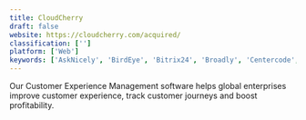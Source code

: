 ```yaml
---
title: CloudCherry
draft: false 
website: https://cloudcherry.com/acquired/
classification: ['']
platform: ['Web']
keywords: ['AskNicely', 'BirdEye', 'Bitrix24', 'Broadly', 'Centercode', 'Elevio', 'Gainsight', 'Grade.us', 'LiveAgent', 'MaritzCX', 'Medallia', 'Nextiva', 'NiceJob', 'Podium', 'Q One', 'Qualtrics Research Core', 'Retently', 'SightMill', 'SurveySparrow']
---
```

Our Customer Experience Management software helps global enterprises improve customer experience, track customer journeys and boost profitability.